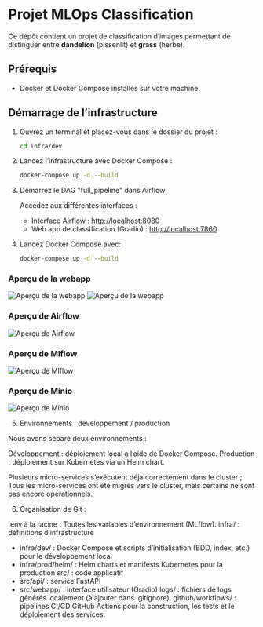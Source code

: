 # Projet MLOps Classification

Ce dépôt contient un projet de classification d’images permettant de distinguer entre **dandelion** (pissenlit) et **grass** (herbe).

## Prérequis

- Docker et Docker Compose installés sur votre machine.

## Démarrage de l’infrastructure

1. Ouvrez un terminal et placez-vous dans le dossier du projet :

   ```bash
   cd infra/dev

2. Lancez l’infrastructure avec Docker Compose :

    ```bash
    docker-compose up -d --build

3. Démarrez le DAG "full_pipeline" dans Airflow

    Accédez aux différentes interfaces :
    - Interface Airflow : [http://localhost:8080](http://localhost:8080)
    - Web app de classification (Gradio) : [http://localhost:7860](http://localhost:7860)

4. Lancez Docker Compose avec:

    ```bash
    docker-compose up -d --build

### Aperçu de la webapp
![Aperçu de la webapp](images/image_webapp1.png)
![Aperçu de la webapp](images/image_webapp2.png)
### Aperçu de Airflow
![Aperçu de Airflow](images/airflow_dag.png)
### Aperçu de Mlflow
![Aperçu de Mlflow](images/image_mlflow.png)
### Aperçu de Minio
![Aperçu de Minio](images/image_minio.png)


5. Environnements : développement / production

Nous avons séparé deux environnements :

Développement : déploiement local à l’aide de Docker Compose.
Production : déploiement sur Kubernetes via un Helm chart.

Plusieurs micro-services s’exécutent déjà correctement dans le cluster ; Tous les micro-services ont été migrés vers le cluster, mais certains ne sont pas encore opérationnels.

6. Organisation de Git : 

.env à la racine : Toutes les variables d’environnement (MLflow).
infra/ : définitions d’infrastructure
- infra/dev/ : Docker Compose et scripts d’initialisation (BDD, index, etc.) pour le développement local
- infra/prod/helm/ : Helm charts et manifests Kubernetes pour la production
src/ : code applicatif
- src/api/ : service FastAPI
- src/webapp/ : interface utilisateur (Gradio)
logs/ : fichiers de logs générés localement (à ajouter dans .gitignore)
.github/workflows/ : pipelines CI/CD GitHub Actions pour la construction, les tests et le déploiement des services.